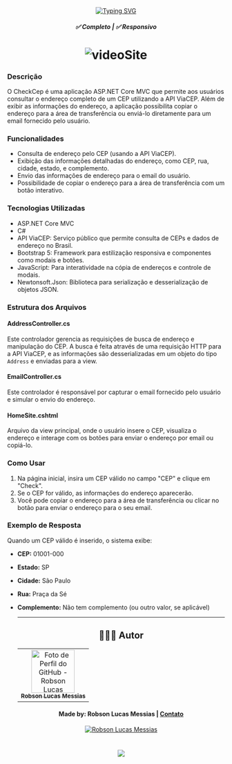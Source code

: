 <div align="center">
  <a href="https://git.io/typing-svg">
    <img src="https://readme-typing-svg.demolab.com?font=Silkscreen&size=20&duration=1500&pause=1000&center=true&vCenter=true&multiline=true&repeat=false&random=false&width=700&height=110&lines=CheckCep" 
    alt="Typing SVG" />
  </a>

  <h5 align="center"> 
    <b>✅ Completo</b> | <b>✅ Responsivo</b>
  </h5>
</div>

<h1 align="center">
  <img alt="videoSite" title="videoSite" src="CheckCep/assets/checkcep.gif"/>
</h1>

### Descrição
O CheckCep é uma aplicação ASP.NET Core MVC que permite aos usuários consultar o endereço completo de um CEP utilizando a API ViaCEP. Além de exibir as informações do endereço, a aplicação possibilita copiar o endereço para a área de transferência ou enviá-lo diretamente para um email fornecido pelo usuário.

### Funcionalidades
- Consulta de endereço pelo CEP (usando a API ViaCEP).
- Exibição das informações detalhadas do endereço, como CEP, rua, cidade, estado, e complemento.
- Envio das informações de endereço para o email do usuário.
- Possibilidade de copiar o endereço para a área de transferência com um botão interativo.

### Tecnologias Utilizadas
- ASP.NET Core MVC
- C#
- API ViaCEP: Serviço público que permite consulta de CEPs e dados de endereço no Brasil.
- Bootstrap 5: Framework para estilização responsiva e componentes como modais e botões.
- JavaScript: Para interatividade na cópia de endereços e controle de modais.
- Newtonsoft.Json: Biblioteca para serialização e desserialização de objetos JSON.

### Estrutura dos Arquivos

#### AddressController.cs
Este controlador gerencia as requisições de busca de endereço e manipulação do CEP. A busca é feita através de uma requisição HTTP para a API ViaCEP, e as informações são desserializadas em um objeto do tipo `Address` e enviadas para a view.

#### EmailController.cs
Este controlador é responsável por capturar o email fornecido pelo usuário e simular o envio do endereço.

#### HomeSite.cshtml
Arquivo da view principal, onde o usuário insere o CEP, visualiza o endereço e interage com os botões para enviar o endereço por email ou copiá-lo.

### Como Usar
1. Na página inicial, insira um CEP válido no campo "CEP" e clique em "Check".
2. Se o CEP for válido, as informações do endereço aparecerão.
3. Você pode copiar o endereço para a área de transferência ou clicar no botão para enviar o endereço para o seu email.

### Exemplo de Resposta
Quando um CEP válido é inserido, o sistema exibe:

- **CEP:** 01001-000
- **Estado:** SP
- **Cidade:** São Paulo
- **Rua:** Praça da Sé
- **Complemento:** Não tem complemento (ou outro valor, se aplicável)

  ---
  <div align="center">
  
  ## 👩🏻‍💻 Autor <br>
  
  <table>
    <tr>
      <td align="center">
        <a href="https://github.com/robsonlmds">
          <img src="https://avatars.githubusercontent.com/u/e?email=robsonlmds@hotmail.com&s=500" width="100px;" title="Autor Robson Lucas Messias" alt="Foto de Perfil do GitHub - Robson Lucas Messias"/><br>
          <sub>
            <b>Robson Lucas Messias</b>
          </sub>
        </a>
      </td>
    </tr>
  </table>
  
  </div>
   
  <h4 align="center">
    Made by: Robson Lucas Messias | <a href="mailto:robsonlmds@hotmail.com">Contato</a>
  </h4>
  
  <p align="center">
    <a href="https://www.linkedin.com/in/r-lucas-messias/">
      <img alt="Robson Lucas Messias" src="https://img.shields.io/badge/LinkedIn-R.Lucas_Messias-0e76a8?style=flat&logoColor=white&logo=linkedin">
    </a>
  </p>
  
  <h1 align="center">
  <img src="https://readme-typing-svg.herokuapp.com/?font=Silkscreen&size=35&center=true&vCenter=true&width=700&height=70&duration=5000&lines=Obrigado+pela+atenção!;" />
  </h1>
